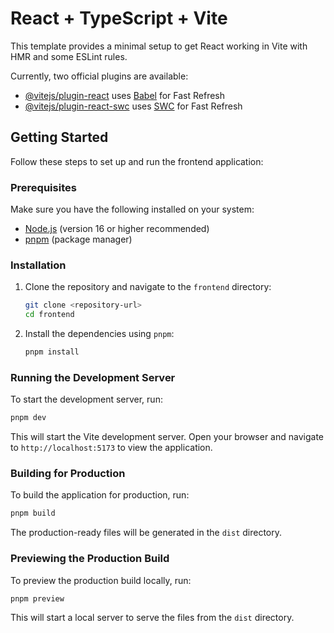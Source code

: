 # React + TypeScript + Vite

This template provides a minimal setup to get React working in Vite with HMR and some ESLint rules.

Currently, two official plugins are available:

- [@vitejs/plugin-react](https://github.com/vitejs/vite-plugin-react/blob/main/packages/plugin-react) uses [Babel](https://babeljs.io/) for Fast Refresh
- [@vitejs/plugin-react-swc](https://github.com/vitejs/vite-plugin-react/blob/main/packages/plugin-react-swc) uses [SWC](https://swc.rs/) for Fast Refresh

## Getting Started

Follow these steps to set up and run the frontend application:

### Prerequisites

Make sure you have the following installed on your system:

- [Node.js](https://nodejs.org/) (version 16 or higher recommended)
- [pnpm](https://pnpm.io/) (package manager)

### Installation

1. Clone the repository and navigate to the `frontend` directory:

   ```bash
   git clone <repository-url>
   cd frontend
   ```

2. Install the dependencies using `pnpm`:

   ```bash
   pnpm install
   ```

### Running the Development Server

To start the development server, run:

```bash
pnpm dev
```

This will start the Vite development server. Open your browser and navigate to `http://localhost:5173` to view the application.

### Building for Production

To build the application for production, run:

```bash
pnpm build
```

The production-ready files will be generated in the `dist` directory.

### Previewing the Production Build

To preview the production build locally, run:

```bash
pnpm preview
```

This will start a local server to serve the files from the `dist` directory.